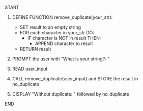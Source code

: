 START

1. DEFINE FUNCTION remove_duplicate(your_str):

   - SET result to an empty string
   - FOR each character in your_str DO:
     - IF character is NOT in result THEN:
       - APPEND character to result
   - RETURN result

2. PROMPT the user with "What is your string?: "
3. READ user_input

4. CALL remove_duplicate(user_input) and STORE the result in no_duplicate

5. DISPLAY "Without duplicate: " followed by no_duplicate

END
